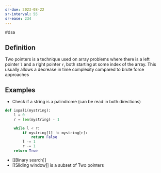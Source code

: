 ```yaml
---
sr-due: 2023-08-22
sr-interval: 55
sr-ease: 234
---
```


#dsa

## Definition

Two pointers is a technique used on array problems where there is a left pointer `l` and a right pointer `r`, both starting at some index of the array. This usually allows a decrease in time complexity compared to brute force approaches

## Examples

- Check if a string is a palindrome (can be read in both directions)

```python
def ispali(mystring):
	l = 0
	r = len(mystring) - 1

	while l < r:
		if mystring[l] != mystring[r]:
			return False
		l -= 1
		r -= 1
	return True
```

- [[Binary search]]
- [[Sliding window]] is a subset of Two pointers
